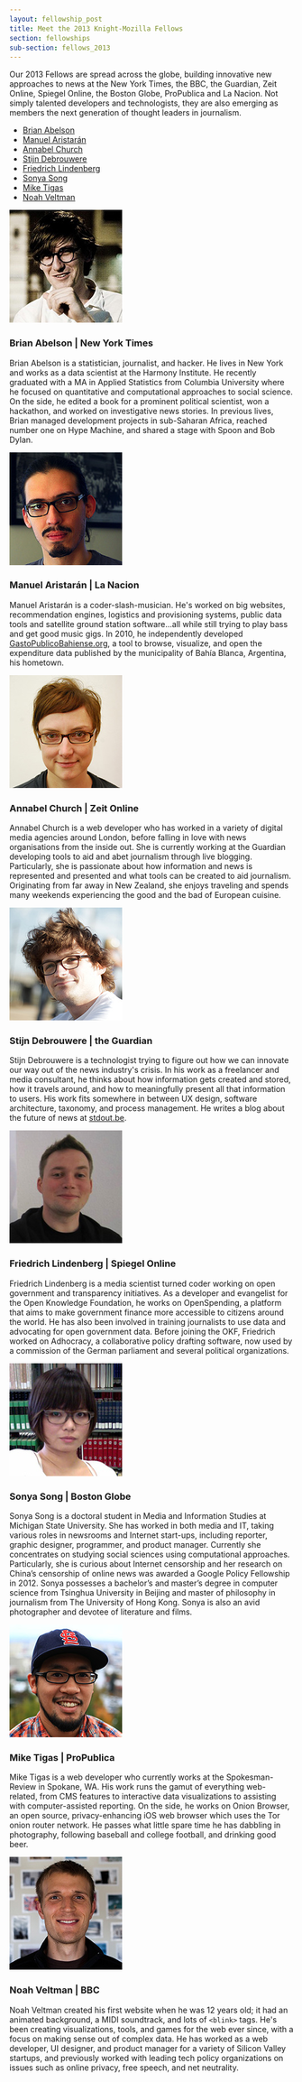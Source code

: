 ```yaml
---
layout: fellowship_post
title: Meet the 2013 Knight-Mozilla Fellows
section: fellowships
sub-section: fellows_2013
---
```

<p class="bodybig">Our 2013 Fellows are spread across the globe, building innovative new approaches to news at the New York Times, the BBC, the Guardian, Zeit Online, Spiegel Online, the Boston Globe, ProPublica and La Nacion. Not simply talented developers and technologists, they are also emerging as members the next generation of thought leaders in journalism.</p>
<ul class="fellowslist">
<li><a href="#brian">Brian Abelson </a>
<li><a href="#manuel">Manuel Aristarán </a>
<li><a href="#annabel">Annabel Church </a>
<li><a href="#stijn">Stijn Debrouwere </a>
<li><a href="#friedrich">Friedrich Lindenberg </a>
<li><a href="#sonya">Sonya Song </a>
<li><a href="#mike">Mike Tigas </a>
<li><a href="#noah">Noah Veltman </a>
</ul>

<a name="brian"></a>
<p class="spacer"></p>
<img src="/media/img/fellows/brian.jpg" class="meet" alt="">
<h3>Brian Abelson | New York Times</h3>

Brian Abelson is a statistician, journalist, and hacker. He lives in New York and works as a data scientist at the Harmony Institute. He recently graduated with a MA in Applied Statistics from Columbia University where he focused on quantitative and computational approaches to social science. On the side, he edited a book for a prominent political scientist, won a hackathon, and worked on investigative news stories. In previous lives, Brian managed development projects in sub-Saharan Africa, reached number one on Hype Machine, and shared a stage with Spoon and Bob Dylan.

<a name="manuel"></a>
<p class="spacer"></p>
<img src="/media/img/fellows/manuel.jpg" class="meet" alt="">
<h3>Manuel Aristarán | La Nacion</h3>

Manuel Aristarán is a coder-slash-musician. He's worked on big websites, recommendation engines, logistics and provisioning systems, public data tools and satellite ground station software...all while still trying to play bass and get good music gigs. In 2010, he independently developed <a href="http://www.GastoPublicoBahiense.org">GastoPublicoBahiense.org</a>, a tool to browse, visualize, and open the expenditure data published by the municipality of Bahía Blanca, Argentina, his hometown.

<a name="annabel"></a>
<p class="spacer"></p>
<img src="/media/img/fellows/annabel.jpg" class="meet" alt="">
<h3>Annabel Church | Zeit Online</h3>

Annabel Church is a web developer who has worked in a variety of digital media agencies around London, before falling in love with news organisations from the inside out. She is currently working at the Guardian developing tools to aid and abet journalism through live blogging. Particularly, she is passionate about how information and news is represented and presented and what tools can be created to aid journalism. Originating from far away in New Zealand, she enjoys traveling and spends many weekends experiencing the good and the bad of European cuisine.

<a name="stijn"></a>
<p class="spacer"></p>
<img src="/media/img/fellows/stijn.jpg" class="meet" alt="">
<h3>Stijn Debrouwere | the Guardian</h3>

Stijn Debrouwere is a technologist trying to figure out how we can innovate our way out of the news industry's crisis. In his work as a freelancer and media consultant, he thinks about how information gets created and stored, how it travels around, and how to meaningfully present all that information to users. His work fits somewhere in between UX design, software architecture, taxonomy, and process management. He writes a blog about the future of news at <a href="http://stdout.be">stdout.be</a>.

<a name="friedrich"></a>
<p class="spacer"></p>
<img src="/media/img/fellows/friedrich.jpg" class="meet" alt="">
<h3>Friedrich Lindenberg | Spiegel Online</h3>

Friedrich Lindenberg is a media scientist turned coder working on open government and transparency initiatives. As a developer and evangelist for the Open Knowledge Foundation, he works on  OpenSpending, a platform that aims to make government finance more accessible to citizens around the world. He has also been involved in training journalists to use data and advocating for open government data. Before joining the OKF, Friedrich worked on Adhocracy, a collaborative policy drafting software, now used by a commission of the German parliament and several political organizations.

<a name="sonya"></a>
<p class="spacer"></p>
<img src="/media/img/fellows/sonya.jpg" class="meet" alt="">
<h3>Sonya Song | Boston Globe</h3>

Sonya Song is a doctoral student in Media and Information Studies at Michigan State University. She has worked in both media and IT, taking various roles in newsrooms and Internet start-ups, including reporter, graphic designer, programmer, and product manager. Currently she concentrates on studying social sciences using computational approaches. Particularly, she is curious about Internet censorship and her research on China’s censorship of online news was awarded a Google Policy Fellowship in 2012. Sonya possesses a bachelor’s and master’s degree in computer science from Tsinghua University in Beijing and master of philosophy in journalism from The University of Hong Kong. Sonya is also an avid photographer and devotee of literature and films.

<a name="mike"></a>
<p class="spacer"></p>
<img src="/media/img/fellows/mike.jpg" class="meet" alt="">
<h3>Mike Tigas | ProPublica</h3>

Mike Tigas is a web developer who currently works at the Spokesman-Review in Spokane, WA. His work runs the gamut of everything web-related, from CMS features to interactive data visualizations to assisting with computer-assisted reporting. On the side, he works on Onion Browser, an open source, privacy-enhancing iOS web browser which uses the Tor onion router network. He passes what little spare time he has dabbling in photography, following baseball and college football, and drinking good beer.

<a name="noah"></a>
<p class="spacer"></p>
<img src="/media/img/fellows/noah.jpg" class="meet" alt="">
<h3>Noah Veltman | BBC</h3>

Noah Veltman created his first website when he was 12 years old; it had an animated background, a MIDI soundtrack, and lots of ```<blink>``` tags. He's been creating visualizations, tools, and games for the web ever since, with a focus on making sense out of complex data. He has worked as a web developer, UI designer, and product manager for a variety of Silicon Valley startups, and previously worked with leading tech policy organizations on issues such as online privacy, free speech, and net neutrality.
